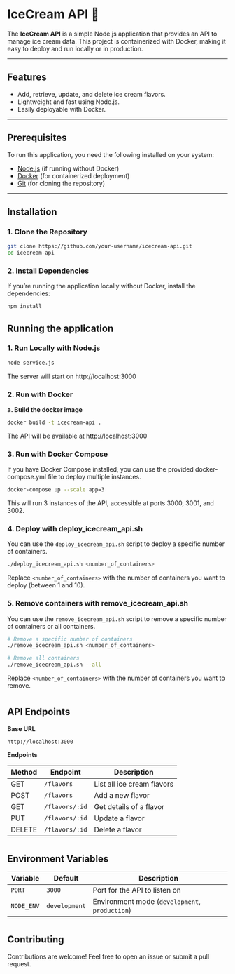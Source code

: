 # IceCream API 🍦

The **IceCream API** is a simple Node.js application that provides an API to manage ice cream data. This project is containerized with Docker, making it easy to deploy and run locally or in production.

---

## Features
- Add, retrieve, update, and delete ice cream flavors.
- Lightweight and fast using Node.js.
- Easily deployable with Docker.

---

## Prerequisites

To run this application, you need the following installed on your system:
- [Node.js](https://nodejs.org) (if running without Docker)
- [Docker](https://www.docker.com/get-started) (for containerized deployment)
- [Git](https://git-scm.com/) (for cloning the repository)

---

## Installation

### **1. Clone the Repository**
```bash
git clone https://github.com/your-username/icecream-api.git
cd icecream-api
```
### **2. Install Dependencies**

If you’re running the application locally without Docker, install the dependencies:

```bash
npm install
```

## **Running the application**

### **1. Run Locally with Node.js**

```bash
node service.js
```

The server will start on http://localhost:3000

### **2. Run with Docker**
**a. Build the docker image**
```bash
docker build -t icecream-api .
```
The API will be available at http://localhost:3000

### **3. Run with Docker Compose**
If you have Docker Compose installed, you can use the provided docker-compose.yml file to deploy multiple instances.
```bash
docker-compose up --scale app=3
```
This will run 3 instances of the API, accessible at ports 3000, 3001, and 3002.

### **4. Deploy with deploy_icecream_api.sh**
You can use the `deploy_icecream_api.sh` script to deploy a specific number of containers.
```bash
./deploy_icecream_api.sh <number_of_containers>
```
Replace `<number_of_containers>` with the number of containers you want to deploy (between 1 and 10).

### **5. Remove containers with remove_icecream_api.sh**
You can use the `remove_icecream_api.sh` script to remove a specific number of containers or all containers.
```bash
# Remove a specific number of containers
./remove_icecream_api.sh <number_of_containers>

# Remove all containers
./remove_icecream_api.sh --all
```
Replace `<number_of_containers>` with the number of containers you want to remove.

#

## API Endpoints

**Base URL**
```
http://localhost:3000
```
**Endpoints**

| Method | Endpoint          | Description               |
|--------|--------------------|---------------------------|
| GET    | `/flavors`       | List all ice cream flavors |
| POST   | `/flavors`       | Add a new flavor          |
| GET    | `/flavors/:id`   | Get details of a flavor   |
| PUT    | `/flavors/:id`   | Update a flavor           |
| DELETE | `/flavors/:id`   | Delete a flavor           |

#


## Environment Variables

| Variable       | Default       | Description                          |
|----------------|---------------|--------------------------------------|
| `PORT`         | `3000`        | Port for the API to listen on        |
| `NODE_ENV`     | `development` | Environment mode (`development`, `production`) |

#

## **Contributing**
Contributions are welcome! Feel free to open an issue or submit a pull request.

